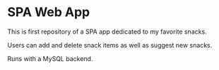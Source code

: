 # SPA Web App

This is first repository of a SPA app dedicated to my favorite snacks. 

Users can add and delete snack items as well as suggest new snacks. 

Runs with a MySQL backend. 

